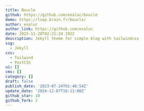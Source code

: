 ```yaml
---
title: Boucle
github: https://github.com/exaluc/boucle
demo: https://loop.brain.fr/boucle/
author: exaluc
author_link: https://github.com/exaluc
date: 2023-11-28T02:21:24.192Z
description: Jekyll theme for simple blog with tailwindcss
ssg:
  - Jekyll
css:
  - Tailwind
  - PostCSS
ui: []
cms: []
category: []
draft: false
publish_date: '2023-07-24T01:48:54Z'
update_date: '2024-12-07T16:11:08Z'
github_star: 10
github_fork: 2
---
```

